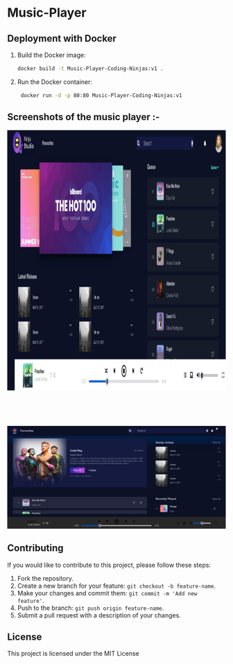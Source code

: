 # Music-Player

## Deployment with Docker
1. Build the Docker image:
   ```bash
   docker build -t Music-Player-Coding-Ninjas:v1 .
   ```
2. Run the Docker container:
   ```bash
    docker run -d -p 80:80 Music-Player-Coding-Ninjas:v1
   ```

## Screenshots of the music player :-

<img src ="https://github.com/Saptarshi-18/Music-Player/blob/main/Screenshot%202022-04-24%20at%2010-04-53%20Ninja%20Studio%20-%20Music%20Player.png" height = 600px width= 1100px>

<br> <br> <br>

<img src = "https://github.com/Saptarshi-18/Music-Player/blob/main/Screenshot%202022-04-24%20at%2010-09-14%20Playlist-1.png">

## Contributing

If you would like to contribute to this project, please follow these steps:

1. Fork the repository.
2. Create a new branch for your feature: `git checkout -b feature-name`.
3. Make your changes and commit them: `git commit -m 'Add new feature'`.
4. Push to the branch: `git push origin feature-name`.
5. Submit a pull request with a description of your changes.

## License

This project is licensed under the MIT License 
